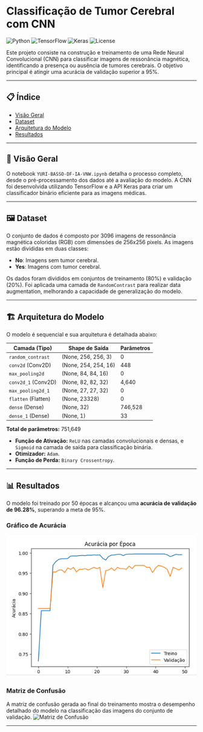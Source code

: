 # Classificação de Tumor Cerebral com CNN

![Python](https://img.shields.io/badge/Python-3.7%2B-blue.svg)
![TensorFlow](https://img.shields.io/badge/TensorFlow-2.x-orange.svg)
![Keras](https://img.shields.io/badge/Keras-2.x-red.svg)
![License](https://img.shields.io/badge/License-MIT-green.svg)

Este projeto consiste na construção e treinamento de uma Rede Neural Convolucional (CNN) para classificar imagens de ressonância magnética, identificando a presença ou ausência de tumores cerebrais. O objetivo principal é atingir uma acurácia de validação superior a 95%.

---

## 📋 Índice

- [Visão Geral](#-visão-geral)
- [Dataset](#-dataset)
- [Arquitetura do Modelo](#-arquitetura-do-modelo)
- [Resultados](#-resultados)

---

## 🔬 Visão Geral

O notebook `YURI-BASSO-DF-IA-VNW.ipynb` detalha o processo completo, desde o pré-processamento dos dados até a avaliação do modelo. A CNN foi desenvolvida utilizando TensorFlow e a API Keras para criar um classificador binário eficiente para as imagens médicas.

---

## 🖼️ Dataset

O conjunto de dados é composto por 3096 imagens de ressonância magnética coloridas (RGB) com dimensões de 256x256 pixels. As imagens estão divididas em duas classes:

-   **No**: Imagens sem tumor cerebral.
-   **Yes**: Imagens com tumor cerebral.

Os dados foram divididos em conjuntos de treinamento (80%) e validação (20%). Foi aplicada uma camada de `RandomContrast` para realizar data augmentation, melhorando a capacidade de generalização do modelo.

---

## 🏗️ Arquitetura do Modelo

O modelo é sequencial e sua arquitetura é detalhada abaixo:

| Camada (Tipo)              | Shape de Saída          | Parâmetros |
| -------------------------- | ----------------------- | ---------- |
| `random_contrast`          | (None, 256, 256, 3)     | 0          |
| `conv2d` (Conv2D)          | (None, 254, 254, 16)    | 448        |
| `max_pooling2d`            | (None, 84, 84, 16)      | 0          |
| `conv2d_1` (Conv2D)        | (None, 82, 82, 32)      | 4,640      |
| `max_pooling2d_1`          | (None, 27, 27, 32)      | 0          |
| `flatten` (Flatten)        | (None, 23328)           | 0          |
| `dense` (Dense)            | (None, 32)              | 746,528    |
| `dense_1` (Dense)          | (None, 1)               | 33         |

**Total de parâmetros:** 751,649

-   **Função de Ativação:** `ReLU` nas camadas convolucionais e densas, e `Sigmoid` na camada de saída para classificação binária.
-   **Otimizador:** `Adam`.
-   **Função de Perda:** `Binary Crossentropy`.

---

## 📊 Resultados

O modelo foi treinado por 50 épocas e alcançou uma **acurácia de validação de 96.28%**, superando a meta de 95%.

### Gráfico de Acurácia
![Gráfico de Acurácia](https://github.com/jybass/CNN_Brain_Tumor/blob/main/imagens/Print%20do%20gr%C3%A1fico%20de%20acur%C3%A1cia.PNG)

### Matriz de Confusão
A matriz de confusão gerada ao final do treinamento mostra o desempenho detalhado do modelo na classificação das imagens do conjunto de validação.
![Matriz de Confusão](https://github.com/jybass/CNN_Brain_Tumor/blob/main/imagens/Print%20da%20matriz%20de%20confus%C3%A3o.PNG)

---
